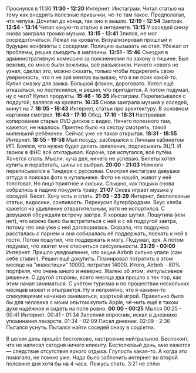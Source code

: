 Проснулся в 11:30
**11:30 - 12:20** Интернет. Инстаграм. Читал статью на тему как внедрить полезные привычки, чё-то там такое. Предполагал, что чепуха. Дочитал до конца, так оно и вышло.
**12:19 - 12:54** Завтрак.
**12:54 - 13:14** Читал какую-то статью в интернете.
**13:15** У соседей снизу снова заиграла громко музыка.
**13:15 - 13:41** Злился, не мог сосредоточиться. Лежал на кровати. Визуализировал прошлый и будущие конфликты с соседями. Полицию вызывать не стал. Убежал от проблемы, решив съездить в магазины.
**13:51 - 15:46** Съездил в административную комиссию за пояснениями по закону о тишине. Был вежлив, со мною были вежливы, всё разъяснили. Ничего нового не узнал, сделал это, можно сказать, только чтобы подкрепить свою уверенность, что я не зря ментов вызываю, что я не псих какой-то.
Купил смазку для замка. Большой флакон, дороговато. Хотел ещё отказаться, но постеснялся, и решил, что пригодится. А потом подумал, ну с чего?
Купил продукты.
**15:46 - 16:35** Инстаграм. Переписывался с подругой, валялся на кровати.
**16:35** Снова заиграла музыка у соседей, минут на 7.
**16:05 - 16:43** Интернет, статьи про архитектуру. В основном картинки смотрел.
**16:43 - 17:10** Обед.
**17:10 - 18:31** Настраивал копирование старых DVD дисков с видео. Ничего полезного там, кажется, не нашлось. Приятно было на сестру смотреть, такой миленький ребёночек. Сейчас уже не такая открытая.
**18:31 - 18:55** Интернет.
**18:55 - 19:58** Мыл посуду, разбирался с Личным кабинетом ИП. Боялся, что нужно будет делать заявление, подписывать ЭЦП. И звонок в ФНС всё откладывал. Короче, зря испугался, всё путём. Хочется спать. Мысли: куча дел, ничего не успеваю. Билеты хотел купить и поработать, шины не выбрал.
**20:00 - 21:03** Немного переписывался в Тиндере с русскими. Смотрел инстаграм девушки оттуда в поисках фото в купальнике. Фото не нашёл, живот у неё толстоват. Но лицо приятное и сиськи. Слышно, как поцыки снова собрались в падике покурить траву.
**21:07** Снова играет музыка у соседей. Бесит. Хочу есть и спать.
**21:03 - 23:29** Интернет, бесполезные статьи, видосики, сонливость. Перекусил бутербродами. Вкус хлеба кажется на удивление отвратительным, хотя не испортился.
С девушкой обсуждали встречу завтра. Я хорошо шутил. Пошутила (или нет), что можно было бы встретиться с ней и с её подругой завтра, потому что она уже с ней договорилась. Сказала, что подружка рассталась с парнем и она собиралась её поддержать, поехать к ней в гости. Потом пошутил, что поддержать я могу. Подумал, зря. А потом подумал, что хватит мне стесняться сексуальности.
**23:29 - 00:00** Интернет. Пришло уведомление, что акции Airbnb сильно упали (сам себе ставил). Решил ещё докупить. Планировал потратить в этом месяце на "инвестиции" 10000, потратил 14000. Итого, Airbnb - 80% портфеля, что очень много и неверно. Жалею об этом, импульсивное решение. С другой стороны, всего месяца два прошло с тех пор, как этим начал заниматься. С учётом туризма и по прошествии нескольких месяцев может и отыграется. Ну и неприятно, что я какими-то спекуляциями начинаю заниматься, азартной игрой. Правильно было бы для человека с моим опытом купить Apple, чё-нить ещё в таком духе надёжное и сидеть на попе ровно.
**00:00 - 00:25** Мылся
00:25 - 00:41 Интернет.
00:41 - 01:34 Заполнял опросник, искал в дневнике упоминания лекарств.
01:34 - 02:09 Писал дневник.
02:09 - 2:36 Пытался уснуть. Пытался найти соседей снизу в соцсетях.
  
В целом день прошёл бестолково, настроение нейтральное. Беспокоит, что не написал сегодня ничего клиенту. Бестолковый день, мне кажется — следствие отсутствия яркого отдыха. Глупость какая-то. А когда это помогало, не помню уже. Надо было заблочить интернет во второй половине дня хотя бы на 4 часа.
Ложусь спать.
3:21 не сплю